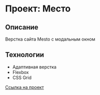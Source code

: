 # Проект: Место

## Описание
Верстка сайта Mesto с модальным окном

## Технологии
* Адаптивная верстка
* Flexbox
* CSS Grid

[Ссылка на проект](https://igor20099.github.io/mesto-project/)
